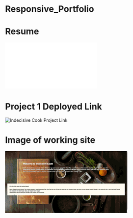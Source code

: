 # Responsive_Portfolio



# Resume

![Resume Link](/assets/Resume.pdf)


# Project 1 Deployed Link

![Indecisive Cook Project Link](https://macparthum.github.io/Indecisive_Cook/)

# Image of working site

![IndecisiveCook](/assets/indecisive.gif)



